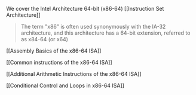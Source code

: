 We cover the Intel Architecture 64-bit (x86-64) [[Instruction Set Architecture]]

> The term "x86" is often used synonymously with the IA-32 architecture, and this architecture has a 64-bit extension, referred to as x84-64 (or x64)

[[Assembly Basics of the x86-64 ISA]]

[[Common instructions of the x86-64 ISA]]

[[Additional Arithmetic Instructions of the x86-64 ISA]]

[[Conditional Control and Loops in x86-64 ISA]]




